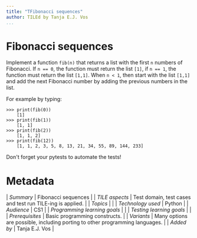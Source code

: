 ```yaml
---
title: "TFibonacci sequences"
author: TILEd by Tanja E.J. Vos
...
```


# Fibonacci sequences

Implement a function `fib(n)` that returns a list with the first `n` numbers of Fibonacci. If `n == 0`, the function must return the list `[1]`, if `n == 1`, the function must return the list `[1,1]`. When `n < 1`, then start with the list `[1,1]` and add the next Fibonacci number by adding the previous numbers in the list.

For example by typing:

```small
>>> print(fib(0))
    [1]
>>> print(fib(1))
    [1, 1]
>>> print(fib(2))
    [1, 1, 2]
>>> print(fib(12))
    [1, 1, 2, 3, 5, 8, 13, 21, 34, 55, 89, 144, 233]
```

Don't forget your pytests to automate the tests!


# Metadata

| *Summary*                     | Fibonacci sequences |
| *TILE aspects*                | Test domain, test cases and test run TILE-ing is applied. |
| *Topics*                      |  |
| *Technology used*             | Python |
| *Audience*                    | CS1 |
| *Programming learning goals*  |  |
| *Testing learning goals*      |  |
| *Prerequisites*               | Basic programming constructs. |
| *Variants*                    | Many options are possible, including porting to other programming languages. | 
| *Added by*                    | Tanja E.J. Vos |   

